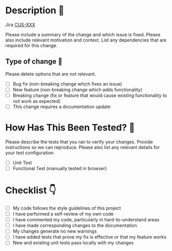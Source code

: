 # Description :notebook:

Jira [CUS-XXX](https://pinecanada.atlassian.net/browse/CUS-XXX)

Please include a summary of the change and which issue is fixed. Please also include relevant motivation and context. List any dependencies that are required for this change.

## Type of change :taco:

Please delete options that are not relevant.

- [ ] Bug fix (non-breaking change which fixes an issue)
- [ ] New feature (non-breaking change which adds functionality)
- [ ] Breaking change (fix or feature that would cause existing functionality to not work as expected)
- [ ] This change requires a documentation update

# How Has This Been Tested? :mag_right:

Please describe the tests that you ran to verify your changes. Provide instructions so we can reproduce.
Please also list any relevant details for your test configuration

- [ ] Unit Test
- [ ] Functional Test (manually tested in browser)

# Checklist :point_down:

- [ ] My code follows the style guidelines of this project
- [ ] I have performed a self-review of my own code
- [ ] I have commented my code, particularly in hard-to-understand areas
- [ ] I have made corresponding changes to the documentation
- [ ] My changes generate no new warnings
- [ ] I have added tests that prove my fix is effective or that my feature works
- [ ] New and existing unit tests pass locally with my changes
